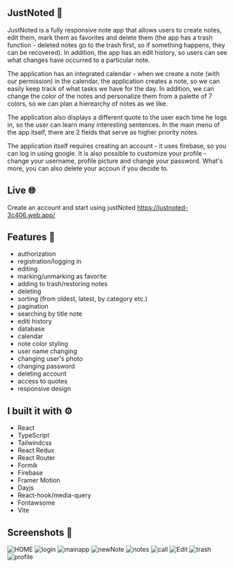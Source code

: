 ## JustNoted :blue_book:

JustNoted is a fully responsive note app that allows users to create notes, edit them, mark them as favorites and delete them (the app has a trash function - deleted notes go to the trash first, so if something happens, they can be recovered). In addition, the app has an edit history, so users can see what changes have occurred to a particular note.

The application has an integrated calendar - when we create a note (with our permission) in the calendar, the application creates a note, so we can easily keep track of what tasks we have for the day. In addition, we can change the color of the notes and personalize them from a palette of 7 colors, so we can plan a hierearchy of notes as we like.

The application also displays a different quote to the user each time he logs in, so the user can learn many interesting sentences. In the main menu of the app itself, there are 2 fields that serve as higher priority notes.

The application itself requires creating an account - it uses firebase, so you can log in using google.
It is also possible to customize your profile - change your username, profile picture and change your password. What's more, you can also delete your accoun if you decide to.

## Live :globe_with_meridians:

Create an account and start using justNoted
https://justnoted-3c406.web.app/

## Features :sparkler:

- authorization
- registration/logging in
- editing
- marking/unmarking as favorite
- adding to trash/restoring notes
- deleting
- sorting (from oldest, latest, by category etc.)
- pagination
- searching by title note
- editi history
- database
- calendar
- note color styling
- user name changing
- changing user's photo
- changing password
- deleting account
- access to quotes
- responsive design

## I built it with :gear:

- React
- TypeScript
- Tailwindcss
- React Redux
- React Router
- Formik
- Firebase
- Framer Motion
- Dayjs
- React-hook/media-query
- Fontawsome
- Vite

## Screenshots :notebook_with_decorative_cover:

![HOME](https://github.com/sepetowski/justnoted/assets/114868887/1afed376-f1b5-45f0-8c3f-b5c8cac98476)
![login](https://github.com/sepetowski/justnoted/assets/114868887/bc7f5a18-3e0d-4851-a5ec-b1ca52ede249)
![mainapp](https://github.com/sepetowski/justnoted/assets/114868887/d6414334-9746-461b-b7ae-445dc64e9daa)
![newNote](https://github.com/sepetowski/justnoted/assets/114868887/b2d9b50b-d3cf-4e41-8e18-8b67ee9cd930)
![notes](https://github.com/sepetowski/justnoted/assets/114868887/5ab47de0-aa15-4f63-9ccd-10ef2bc481de)
![call](https://github.com/sepetowski/justnoted/assets/114868887/8de38a5d-e1ab-421d-bc39-0cebfa00e5d7)
![Edit](https://github.com/sepetowski/justnoted/assets/114868887/bff35824-4ccf-4762-8fc7-ef1592fa880f)
![trash](https://github.com/sepetowski/justnoted/assets/114868887/136fd02c-e724-4292-ae9f-59a3a12374e4)
![profile](https://github.com/sepetowski/justnoted/assets/114868887/483d7f72-398b-4ccf-8355-83b63c4acb5a)
